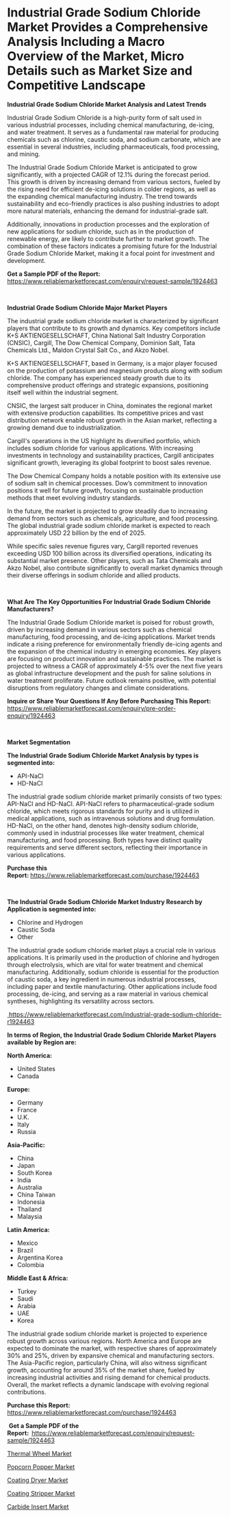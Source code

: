 <p><h1>Industrial Grade Sodium Chloride Market Provides a Comprehensive Analysis Including a Macro Overview of the Market, Micro Details such as Market Size and Competitive Landscape</h1></p><p><strong>Industrial Grade Sodium Chloride Market Analysis and Latest Trends</strong></p>
<p><p>Industrial Grade Sodium Chloride is a high-purity form of salt used in various industrial processes, including chemical manufacturing, de-icing, and water treatment. It serves as a fundamental raw material for producing chemicals such as chlorine, caustic soda, and sodium carbonate, which are essential in several industries, including pharmaceuticals, food processing, and mining.</p><p>The Industrial Grade Sodium Chloride Market is anticipated to grow significantly, with a projected CAGR of 12.1% during the forecast period. This growth is driven by increasing demand from various sectors, fueled by the rising need for efficient de-icing solutions in colder regions, as well as the expanding chemical manufacturing industry. The trend towards sustainability and eco-friendly practices is also pushing industries to adopt more natural materials, enhancing the demand for industrial-grade salt.</p><p>Additionally, innovations in production processes and the exploration of new applications for sodium chloride, such as in the production of renewable energy, are likely to contribute further to market growth. The combination of these factors indicates a promising future for the Industrial Grade Sodium Chloride Market, making it a focal point for investment and development.</p></p>
<p><strong>Get a Sample PDF of the Report:&nbsp;</strong> <a href="https://www.reliablemarketforecast.com/enquiry/request-sample/1924463?utm_campaign=1806&utm_medium=2&utm_source=Github&utm_content=ia&utm_term=24102024&utm_id=industrial-grade-sodium-chloride">https://www.reliablemarketforecast.com/enquiry/request-sample/1924463</a></p>
<p>&nbsp;</p>
<p><strong>Industrial Grade Sodium Chloride Major Market Players</strong></p>
<p><p>The industrial grade sodium chloride market is characterized by significant players that contribute to its growth and dynamics. Key competitors include K+S AKTIENGESELLSCHAFT, China National Salt Industry Corporation (CNSIC), Cargill, The Dow Chemical Company, Dominion Salt, Tata Chemicals Ltd., Maldon Crystal Salt Co., and Akzo Nobel.</p><p>K+S AKTIENGESELLSCHAFT, based in Germany, is a major player focused on the production of potassium and magnesium products along with sodium chloride. The company has experienced steady growth due to its comprehensive product offerings and strategic expansions, positioning itself well within the industrial segment.</p><p>CNSIC, the largest salt producer in China, dominates the regional market with extensive production capabilities. Its competitive prices and vast distribution network enable robust growth in the Asian market, reflecting a growing demand due to industrialization.</p><p>Cargill's operations in the US highlight its diversified portfolio, which includes sodium chloride for various applications. With increasing investments in technology and sustainability practices, Cargill anticipates significant growth, leveraging its global footprint to boost sales revenue.</p><p>The Dow Chemical Company holds a notable position with its extensive use of sodium salt in chemical processes. Dow’s commitment to innovation positions it well for future growth, focusing on sustainable production methods that meet evolving industry standards.</p><p>In the future, the market is projected to grow steadily due to increasing demand from sectors such as chemicals, agriculture, and food processing. The global industrial grade sodium chloride market is expected to reach approximately USD 22 billion by the end of 2025.</p><p>While specific sales revenue figures vary, Cargill reported revenues exceeding USD 100 billion across its diversified operations, indicating its substantial market presence. Other players, such as Tata Chemicals and Akzo Nobel, also contribute significantly to overall market dynamics through their diverse offerings in sodium chloride and allied products.</p></p>
<p>&nbsp;</p>
<p><strong>What Are The Key Opportunities For Industrial Grade Sodium Chloride Manufacturers?</strong></p>
<p><p>The Industrial Grade Sodium Chloride market is poised for robust growth, driven by increasing demand in various sectors such as chemical manufacturing, food processing, and de-icing applications. Market trends indicate a rising preference for environmentally friendly de-icing agents and the expansion of the chemical industry in emerging economies. Key players are focusing on product innovation and sustainable practices. The market is projected to witness a CAGR of approximately 4-5% over the next five years as global infrastructure development and the push for saline solutions in water treatment proliferate. Future outlook remains positive, with potential disruptions from regulatory changes and climate considerations.</p></p>
<p><strong>Inquire or Share Your Questions If Any Before Purchasing This Report:</strong> <a href="https://www.reliablemarketforecast.com/enquiry/pre-order-enquiry/1924463?utm_campaign=1806&utm_medium=2&utm_source=Github&utm_content=ia&utm_term=24102024&utm_id=industrial-grade-sodium-chloride">https://www.reliablemarketforecast.com/enquiry/pre-order-enquiry/1924463</a></p>
<p>&nbsp;</p>
<p><strong>Market Segmentation</strong></p>
<p><strong>The Industrial Grade Sodium Chloride Market Analysis by types is segmented into:</strong></p>
<p><ul><li>API-NaCl</li><li>HD-NaCl</li></ul></p>
<p><p>The industrial grade sodium chloride market primarily consists of two types: API-NaCl and HD-NaCl. API-NaCl refers to pharmaceutical-grade sodium chloride, which meets rigorous standards for purity and is utilized in medical applications, such as intravenous solutions and drug formulation. HD-NaCl, on the other hand, denotes high-density sodium chloride, commonly used in industrial processes like water treatment, chemical manufacturing, and food processing. Both types have distinct quality requirements and serve different sectors, reflecting their importance in various applications.</p></p>
<p><strong>Purchase this Report:&nbsp;</strong><a href="https://www.reliablemarketforecast.com/purchase/1924463?utm_campaign=1806&utm_medium=2&utm_source=Github&utm_content=ia&utm_term=24102024&utm_id=industrial-grade-sodium-chloride">https://www.reliablemarketforecast.com/purchase/1924463</a></p>
<p>&nbsp;</p>
<p><strong>The Industrial Grade Sodium Chloride Market Industry Research by Application is segmented into:</strong></p>
<p><ul><li>Chlorine and Hydrogen</li><li>Caustic Soda</li><li>Other</li></ul></p>
<p><p>The industrial grade sodium chloride market plays a crucial role in various applications. It is primarily used in the production of chlorine and hydrogen through electrolysis, which are vital for water treatment and chemical manufacturing. Additionally, sodium chloride is essential for the production of caustic soda, a key ingredient in numerous industrial processes, including paper and textile manufacturing. Other applications include food processing, de-icing, and serving as a raw material in various chemical syntheses, highlighting its versatility across sectors.</p></p>
<p><a href="https://www.reliablemarketforecast.com/industrial-grade-sodium-chloride-r1924463?utm_campaign=1806&utm_medium=2&utm_source=Github&utm_content=ia&utm_term=24102024&utm_id=industrial-grade-sodium-chloride">&nbsp;https://www.reliablemarketforecast.com/industrial-grade-sodium-chloride-r1924463</a></p>
<p><strong>In terms of Region, the Industrial Grade Sodium Chloride Market Players available by Region are:</strong></p>
<p>
    <p> <strong> North America: </strong>
        <ul>
            <li>United States</li>
            <li>Canada</li>
        </ul>
        </p> 
    <p> <strong> Europe: </strong>
        <ul>
            <li>Germany</li>
            <li>France</li>
            <li>U.K.</li>
            <li>Italy</li>
            <li>Russia</li>
        </ul>
        </p> 
    <p> <strong> Asia-Pacific: </strong>
        <ul>
            <li>China</li>
            <li>Japan</li>
            <li>South Korea</li>
            <li>India</li>
            <li>Australia</li>
            <li>China Taiwan</li>
            <li>Indonesia</li>
            <li>Thailand</li>
            <li>Malaysia</li>
        </ul>
        </p> 
    <p> <strong> Latin America: </strong>
        <ul>
            <li>Mexico</li>
            <li>Brazil</li>
            <li>Argentina Korea</li>
            <li>Colombia</li>
        </ul>
        </p> 
    <p> <strong> Middle East & Africa: </strong>
        <ul>
            <li>Turkey</li>
            <li>Saudi</li>
            <li>Arabia</li>
            <li>UAE</li>
            <li>Korea</li>
        </ul>
    </p>
    </p>
<p><p>The industrial grade sodium chloride market is projected to experience robust growth across various regions. North America and Europe are expected to dominate the market, with respective shares of approximately 30% and 25%, driven by expansive chemical and manufacturing sectors. The Asia-Pacific region, particularly China, will also witness significant growth, accounting for around 35% of the market share, fueled by increasing industrial activities and rising demand for chemical products. Overall, the market reflects a dynamic landscape with evolving regional contributions.</p></p>
<p><strong>Purchase this Report: </strong><a href="https://www.reliablemarketforecast.com/purchase/1924463?utm_campaign=1806&utm_medium=2&utm_source=Github&utm_content=ia&utm_term=24102024&utm_id=industrial-grade-sodium-chloride">https://www.reliablemarketforecast.com/purchase/1924463</a></p>
<p>&nbsp;<strong>Get a Sample PDF of the Report:&nbsp;&nbsp;</strong><a href="https://www.reliablemarketforecast.com/enquiry/request-sample/1924463?utm_campaign=1806&utm_medium=2&utm_source=Github&utm_content=ia&utm_term=24102024&utm_id=industrial-grade-sodium-chloride">https://www.reliablemarketforecast.com/enquiry/request-sample/1924463</a></p>
<p><strong></strong></p>
<p><p><a href="https://www.linkedin.com/pulse/top-trends-transforming-thermal-wheel-market-2024-2031-metafisica-6aicf?utm_campaign=1806&utm_medium=2&utm_source=Github&utm_content=ia&utm_term=24102024&utm_id=industrial-grade-sodium-chloride">Thermal Wheel Market</a></p><p><a href="https://www.linkedin.com/pulse/popcorn-popper-market-pulse-44-expansion-blueprint-2024-2031-4intf?utm_campaign=1806&utm_medium=2&utm_source=Github&utm_content=ia&utm_term=24102024&utm_id=industrial-grade-sodium-chloride">Popcorn Popper Market</a></p><p><a href="https://www.linkedin.com/pulse/investing-coating-dryer-market-trends-leading-products-regional-5dy0f?utm_campaign=1806&utm_medium=2&utm_source=Github&utm_content=ia&utm_term=24102024&utm_id=industrial-grade-sodium-chloride">Coating Dryer Market</a></p><p><a href="https://www.linkedin.com/pulse/in-depth-coating-stripper-market-review-size-share-44cagr-growth-vx47f?utm_campaign=1806&utm_medium=2&utm_source=Github&utm_content=ia&utm_term=24102024&utm_id=industrial-grade-sodium-chloride">Coating Stripper Market</a></p><p><a href="https://www.linkedin.com/pulse/carbide-insert-market-overview-global-trends-future-prospects-ownif?utm_campaign=1806&utm_medium=2&utm_source=Github&utm_content=ia&utm_term=24102024&utm_id=industrial-grade-sodium-chloride">Carbide Insert Market</a></p></p>